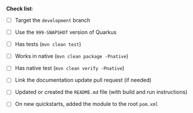 
**Check list**:

- [ ] Target the `development` branch
- [ ] Use the `999-SNAPSHOT` version of Quarkus
- [ ] Has tests (`mvn clean test`)
- [ ] Works in native (`mvn clean package -Pnative`)
- [ ] Has native test (`mvn clean verify -Pnative`)
- [ ] Link the documentation update pull request (if needed)
- [ ] Updated or created the `README.md` file (with build and run instructions)
- [ ] On new quickstarts, added the module to the root `pom.xml`


